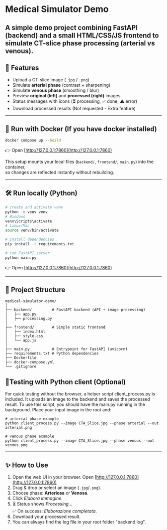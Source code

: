 # Medical Simulator Demo

A simple demo project combining **FastAPI** (backend) and a small **HTML/CSS/JS frontend**  to simulate CT-slice phase processing (**arterial** vs **venous**).  
---

## 🚀 Features
- Upload a CT-slice image (`.jpg` / `.png`)
- Simulate **arterial phase** (contrast + sharpening)
- Simulate **venous phase** (smoothing / blur)
- Preview **original (left)** and **processed (right)** images
- Status messages with icons (⏳ processing, ✅ done, ⚠️ error)
- Download processed results (Not requested - Extra feature)

---

## 🐳 Run with Docker (If you have docker installed)

```bash
docker compose up --build
```

👉 Open [http://127.0.0.1:7860](http://127.0.0.1:7860)

This setup mounts your local files (`backend/`, `frontend/`, `main.py`) into the container,  
so changes are reflected instantly without rebuilding.

---
## 🛠️ Run locally (Python)

```bash
# create and activate venv
python -m venv venv
# Windows
venv\Scripts\activate
# Linux/Mac
source venv/bin/activate

# install dependencies
pip install -r requirements.txt

# run FastAPI server
python main.py
```

👉 Open [http://127.0.0.1:7860](http://127.0.0.1:7860)

---

## 📂 Project Structure
```
medical-simulator-demo/
│
├── backend/         # FastAPI backend (API + image processing)
│   ├── app.py
│   ├── processing.py
│
├── frontend/        # Simple static frontend
│   ├── index.html
│   ├── style.css
│   └── app.js
│
├── main.py          # Entrypoint for FastAPI (uvicorn)
├── requirements.txt # Python dependencies
├── Dockerfile
├── docker-compose.yml
└── .gitignore
```

## 📂Testing with Python client (Optional)
For quick testing without the browser, a helper script client_process.py is included. It uploads an image to the backend and saves the processed result. To use this script, you should have the main.py running in the background. Place your input image in the root and:

```
# arterial phase example
python client_process.py --image CTA_Slice.jpg --phase arterial --out arterial.png

# venous phase example
python client_process.py --image CTA_Slice.jpg --phase venous --out venous.png
```

---

## ✨ How to Use
1. Open the web UI in your browser. Open [http://127.0.0.1:7860](http://127.0.0.1:7860)
2. Drag & drop or select an image (`.jpg`/`.png`).
3. Choose phase: **Arteriosa** or **Venosa**.
4. Click *Elabora immagine*.
5. ⏳ Status shows *Processing…*  
   ✅ On success: *Elaborazione completata*.  
6. Download your processed result.
7. You can always find the log file in your root folder "backend.log".

